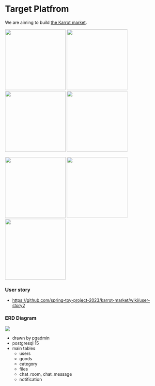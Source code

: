 # Target Platfrom
We are aiming to build [the Karrot market](https://uk.karrotmarket.com/).

<p>
  <img src="https://user-images.githubusercontent.com/49010295/233778669-31594a69-7139-42b9-8bd5-a6652a158d94.jpg" width="200">
  <img src="https://user-images.githubusercontent.com/49010295/233778782-904e43a8-2dc7-4cce-baf0-d825f86c9ce9.jpg" width="200">
  <img src="https://user-images.githubusercontent.com/49010295/233778764-46e0e5aa-b3c1-43fd-8a7f-631d1291eb3a.jpg" width="200">
  <img src="https://user-images.githubusercontent.com/49010295/233778832-ba2d36f8-626c-44b1-a200-3d7b29ce3a5c.jpg" width="200">
</p>


<p>
  <img src="https://user-images.githubusercontent.com/49010295/233778912-9cbae0f1-a327-49ba-91c4-ca9d93338036.jpg" width="200">
  <img src="https://user-images.githubusercontent.com/49010295/233778941-480ff234-5e7b-4fc5-a96e-72ccc32a0a28.jpg" width="200">
  <img src="https://user-images.githubusercontent.com/49010295/233778924-af580334-4e06-4c65-871b-3156ad7c8467.jpg" width="200">
</p>

### User story
- https://github.com/spring-toy-project-2023/karrot-market/wiki/user-story2

### ERD Diagram

![](https://user-images.githubusercontent.com/20028607/233825542-8d7fffdc-5e48-4097-be68-a34153b6ed3b.png)
- drawn by pgadmin
- postgresql 15
- main tables
    - users
    - goods
    - category
    - files
    - chat_room, chat_message
    - notification